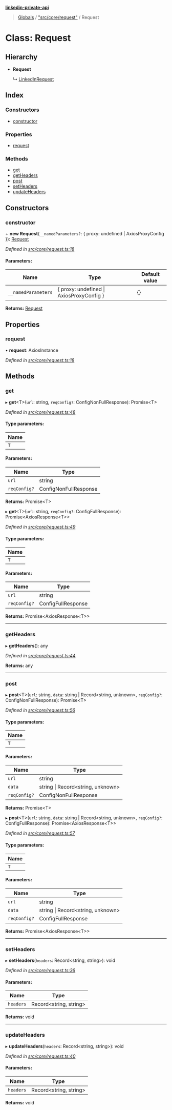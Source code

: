 **[linkedin-private-api](../README.md)**

> [Globals](../globals.md) / ["src/core/request"](../modules/_src_core_request_.md) / Request

# Class: Request

## Hierarchy

* **Request**

  ↳ [LinkedInRequest](_src_core_linkedin_request_.linkedinrequest.md)

## Index

### Constructors

* [constructor](_src_core_request_.request.md#constructor)

### Properties

* [request](_src_core_request_.request.md#request)

### Methods

* [get](_src_core_request_.request.md#get)
* [getHeaders](_src_core_request_.request.md#getheaders)
* [post](_src_core_request_.request.md#post)
* [setHeaders](_src_core_request_.request.md#setheaders)
* [updateHeaders](_src_core_request_.request.md#updateheaders)

## Constructors

### constructor

\+ **new Request**(`__namedParameters?`: { proxy: undefined \| AxiosProxyConfig  }): [Request](_src_core_request_.request.md)

*Defined in [src/core/request.ts:18](https://github.com/cosiall/linkedin-private-api/blob/803c213/src/core/request.ts#L18)*

#### Parameters:

Name | Type | Default value |
------ | ------ | ------ |
`__namedParameters` | { proxy: undefined \| AxiosProxyConfig  } | {} |

**Returns:** [Request](_src_core_request_.request.md)

## Properties

### request

•  **request**: AxiosInstance

*Defined in [src/core/request.ts:18](https://github.com/cosiall/linkedin-private-api/blob/803c213/src/core/request.ts#L18)*

## Methods

### get

▸ **get**<T\>(`url`: string, `reqConfig?`: ConfigNonFullResponse): Promise<T\>

*Defined in [src/core/request.ts:48](https://github.com/cosiall/linkedin-private-api/blob/803c213/src/core/request.ts#L48)*

#### Type parameters:

Name |
------ |
`T` |

#### Parameters:

Name | Type |
------ | ------ |
`url` | string |
`reqConfig?` | ConfigNonFullResponse |

**Returns:** Promise<T\>

▸ **get**<T\>(`url`: string, `reqConfig?`: ConfigFullResponse): Promise<AxiosResponse<T\>\>

*Defined in [src/core/request.ts:49](https://github.com/cosiall/linkedin-private-api/blob/803c213/src/core/request.ts#L49)*

#### Type parameters:

Name |
------ |
`T` |

#### Parameters:

Name | Type |
------ | ------ |
`url` | string |
`reqConfig?` | ConfigFullResponse |

**Returns:** Promise<AxiosResponse<T\>\>

___

### getHeaders

▸ **getHeaders**(): any

*Defined in [src/core/request.ts:44](https://github.com/cosiall/linkedin-private-api/blob/803c213/src/core/request.ts#L44)*

**Returns:** any

___

### post

▸ **post**<T\>(`url`: string, `data`: string \| Record<string, unknown\>, `reqConfig?`: ConfigNonFullResponse): Promise<T\>

*Defined in [src/core/request.ts:56](https://github.com/cosiall/linkedin-private-api/blob/803c213/src/core/request.ts#L56)*

#### Type parameters:

Name |
------ |
`T` |

#### Parameters:

Name | Type |
------ | ------ |
`url` | string |
`data` | string \| Record<string, unknown\> |
`reqConfig?` | ConfigNonFullResponse |

**Returns:** Promise<T\>

▸ **post**<T\>(`url`: string, `data`: string \| Record<string, unknown\>, `reqConfig?`: ConfigFullResponse): Promise<AxiosResponse<T\>\>

*Defined in [src/core/request.ts:57](https://github.com/cosiall/linkedin-private-api/blob/803c213/src/core/request.ts#L57)*

#### Type parameters:

Name |
------ |
`T` |

#### Parameters:

Name | Type |
------ | ------ |
`url` | string |
`data` | string \| Record<string, unknown\> |
`reqConfig?` | ConfigFullResponse |

**Returns:** Promise<AxiosResponse<T\>\>

___

### setHeaders

▸ **setHeaders**(`headers`: Record<string, string\>): void

*Defined in [src/core/request.ts:36](https://github.com/cosiall/linkedin-private-api/blob/803c213/src/core/request.ts#L36)*

#### Parameters:

Name | Type |
------ | ------ |
`headers` | Record<string, string\> |

**Returns:** void

___

### updateHeaders

▸ **updateHeaders**(`headers`: Record<string, string\>): void

*Defined in [src/core/request.ts:40](https://github.com/cosiall/linkedin-private-api/blob/803c213/src/core/request.ts#L40)*

#### Parameters:

Name | Type |
------ | ------ |
`headers` | Record<string, string\> |

**Returns:** void
